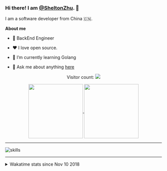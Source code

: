 ### Hi there! I am [@SheltonZhu](https://github.com/SheltonZhu). 👋

I am a software developer from China 🇨🇳.

<!--
**SheltonZhu/SheltonZhu** is a ✨ _special_ ✨ repository because its `README.md` (this file) appears on your GitHub profile.

Here are some ideas to get you started:

- 🔭 I’m currently working on ...
- 🌱 I’m currently learning ...
- 👯 I’m looking to collaborate on ...
- 🤔 I’m looking for help with ...
- 💬 Ask me about ...
- 📫 How to reach me: ...
- 😄 Pronouns: ...
- ⚡ Fun fact: ...
-->
**About me**

- 💼 BackEnd Engineer

- ❤️ I love open source. 
 
- 🌱 I’m currently learning Golang

- 💬 Ask me about anything [here](https://github.com/SheltonZhu/SheltonZhu/issues)

<p align="center"> 
  Visitor count: 
  <a href="https://profile-counter.glitch.me/SheltonZhu/count.svg">
    <img src="https://profile-counter.glitch.me/SheltonZhu/count.svg"/>
  </a>
</p>

<p align="center">
  <a href="https://github.com/anuraghazra/github-readme-stats">
    <img align="center" height="175" src="https://github-readme-stats.vercel.app/api?username=SheltonZhu&show_icons=true&theme=dark&include_all_commits=true" />
  </a>
  <a href="https://github.com/anuraghazra/github-readme-stats">
    <img align="center" height="175" src="https://github-readme-stats.vercel.app/api/top-langs/?username=SheltonZhu&layout=compact&theme=dark" />
  </a>
  <!--
  <br>
  <img src="http://github-readme-streak-stats.herokuapp.com?user=SheltonZhu&theme=dark" align="center" />
  -->
</p>

<hr>

![skills](https://skillicons.dev/icons?i=go,js,java,py,lua,docker,k8s,mysql,mongo,vue,html,css,git,linux,md,stackoverflow,vscode)

<hr>

<details>
  <summary>Wakatime stats since Nov 10 2018</summary>
  <br><br>
  <a href="https://github.com/anuraghazra/github-readme-stats">
    <img align="center" src="https://github-readme-stats.vercel.app/api/wakatime?username=SheltonZhu&layout=compact&theme=dark" />
  </a>
</details>
